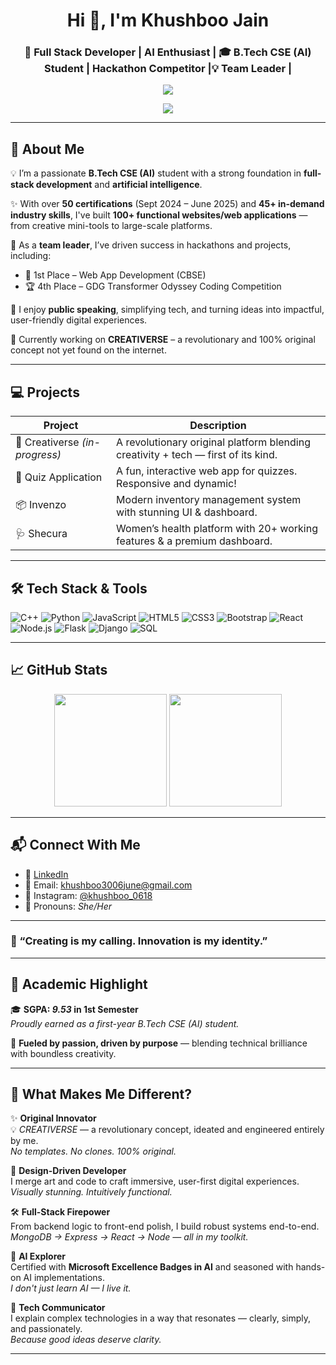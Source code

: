 <h1 align="center">Hi 👋, I'm Khushboo Jain</h1>
<h3 align="center">🚀 Full Stack Developer | AI Enthusiast | 🎓 B.Tech CSE (AI) Student | Hackathon Competitor |💡 Team Leader | </h3>

<p align="center">
  <img src="https://readme-typing-svg.herokuapp.com?font=Fira+Code&duration=4000&pause=1000&color=F7931E&center=true&vCenter=true&multiline=true&width=600&lines=Inventive+Developer+%7C+Creative+Leader" />
</p>
<p align="center">
  <img src="https://readme-typing-svg.herokuapp.com?font=Fira+Code&duration=4000&pause=1000&color=F7931E&center=true&vCenter=true&multiline=true&width=600&lines=Building+Web+and+AI+with+Passion" />
</p>


---

## 🌟 About Me

💡 I’m a passionate **B.Tech CSE (AI)** student with a strong foundation in **full-stack development** and **artificial intelligence**.

✨ With over **50 certifications** (Sept 2024 – June 2025) and **45+ in-demand industry skills**, I've built **100+ functional websites/web applications** — from creative mini-tools to large-scale platforms.

🚀 As a **team leader**, I’ve driven success in hackathons and projects, including:
- 🥇 1st Place – Web App Development (CBSE)
- 🏆 4th Place – GDG Transformer Odyssey Coding Competition

🎤 I enjoy **public speaking**, simplifying tech, and turning ideas into impactful, user-friendly digital experiences.

🧠 Currently working on **CREATIVERSE** – a revolutionary and 100% original concept not yet found on the internet.

---

## 💻 Projects

| Project | Description |
|--------|-------------|
| 🧠 Creativerse *(in-progress)* | A revolutionary original platform blending creativity + tech — first of its kind. |
| 🧪 Quiz Application | A fun, interactive web app for quizzes. Responsive and dynamic! |
| 📦 Invenzo | Modern inventory management system with stunning UI & dashboard. |
| 🩺 Shecura | Women’s health platform with 20+ working features & a premium dashboard. |

---

## 🛠 Tech Stack & Tools

![C++](https://img.shields.io/badge/C++-00599C?style=flat&logo=c%2B%2B&logoColor=white)
![Python](https://img.shields.io/badge/Python-3776AB?style=flat&logo=python&logoColor=white)
![JavaScript](https://img.shields.io/badge/JavaScript-F7DF1E?style=flat&logo=javascript&logoColor=black)
![HTML5](https://img.shields.io/badge/HTML5-E34F26?style=flat&logo=html5&logoColor=white)
![CSS3](https://img.shields.io/badge/CSS3-1572B6?style=flat&logo=css3&logoColor=white)
![Bootstrap](https://img.shields.io/badge/Bootstrap-563D7C?style=flat&logo=bootstrap&logoColor=white)
![React](https://img.shields.io/badge/React-20232A?style=flat&logo=react&logoColor=61DAFB)
![Node.js](https://img.shields.io/badge/Node.js-339933?style=flat&logo=nodedotjs&logoColor=white)
![Flask](https://img.shields.io/badge/Flask-000000?style=flat&logo=flask&logoColor=white)
![Django](https://img.shields.io/badge/Django-092E20?style=flat&logo=django&logoColor=white)
![SQL](https://img.shields.io/badge/SQL-4479A1?style=flat&logo=postgresql&logoColor=white)

---

## 📈 GitHub Stats

<p align="center">
  <img src="https://github-readme-stats.vercel.app/api?username=KhushbooJain0618&show_icons=true&theme=radical" height="180"/>
  <img src="https://github-readme-stats.vercel.app/api/top-langs/?username=KhushbooJain0618&layout=compact&theme=radical" height="180"/>
</p>

---

## 📬 Connect With Me

- 🔗 [LinkedIn](https://www.linkedin.com/in/khushboo-jain-7003a3301/)
- 📧 Email: khushboo3006june@gmail.com
- 📸 Instagram: [@khushboo_0618](https://instagram.com/khushboo_0618)
- 👩 Pronouns: *She/Her*

---

### 🌠 “Creating is my calling. Innovation is my identity.”

---
## 🌱 Academic Highlight

🎓 **SGPA: _9.53_ in 1st Semester**  
_Proudly earned as a first-year B.Tech CSE (AI) student._

🚀 **Fueled by passion, driven by purpose** — blending technical brilliance with boundless creativity.

---

## 🌟 What Makes Me Different?

✨ **Original Innovator**  
💡 _CREATIVERSE_ — a revolutionary concept, ideated and engineered entirely by me.  
_No templates. No clones. 100% original._

🎨 **Design-Driven Developer**  
I merge art and code to craft immersive, user-first digital experiences.  
_Visually stunning. Intuitively functional._

🛠️ **Full-Stack Firepower**  
From backend logic to front-end polish, I build robust systems end-to-end.  
_MongoDB → Express → React → Node — all in my toolkit._

🧠 **AI Explorer**  
Certified with **Microsoft Excellence Badges in AI** and seasoned with hands-on AI implementations.  
_I don't just learn AI — I live it._

💬 **Tech Communicator**  
I explain complex technologies in a way that resonates — clearly, simply, and passionately.  
_Because good ideas deserve clarity._

---
